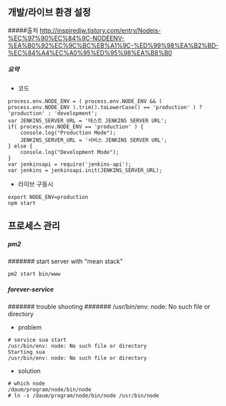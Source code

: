 ## 개발/라이브 환경 설정
#####출처 
http://inspiredjw.tistory.com/entry/Nodejs-%EC%97%90%EC%84%9C-NODEENV-%EA%B0%92%EC%9C%BC%EB%A1%9C-%ED%99%98%EA%B2%BD-%EC%84%A4%EC%A0%95%ED%95%98%EA%B8%B0

##### 요약
- 코드
```
process.env.NODE_ENV = ( process.env.NODE_ENV && ( process.env.NODE_ENV ).trim().toLowerCase() == 'production' ) ? 'production' : 'development';
var JENKINS_SERVER_URL = '테스트 JENKINS SERVER URL';
if( process.env.NODE_ENV == 'production' ) {
    console.log("Production Mode");
    JENKINS_SERVER_URL = '서비스 JENKINS SERVER URL';
} else {
    console.log("Development Mode");
}
var jenkinsapi = require('jenkins-api');
var jenkins = jenkinsapi.init(JENKINS_SERVER_URL);
```
- 라이브 구동시
```
export NODE_ENV=production
npm start
```

## 프로세스 관리
##### pm2
####### start server with "mean stack"
```
pm2 start bin/www

```

##### forever-service

####### trouble shooting
####### /usr/bin/env: node: No such file or directory
- problem
```
# service sua start
/usr/bin/env: node: No such file or directory
Starting sua
/usr/bin/env: node: No such file or directory
```
- solution
```
# which node
/daum/program/node/bin/node
# ln -s /daum/program/node/bin/node /usr/bin/node
```

